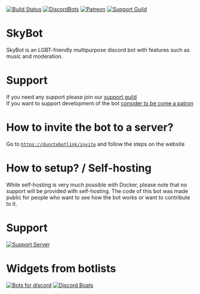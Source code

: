 [circle]: https://circleci.com/gh/DuncteBot/SkyBot/tree/master.svg?style=shield
[circleLink]: https://circleci.com/gh/DuncteBot/SkyBot/tree/master
[dbl]: https://discordbots.org/api/widget/status/210363111729790977.png
[dblLink]: https://discordbots.org/bot/210363111729790977
[discord]: https://discord.com/api/guilds/191245668617158656/embed.png
[discordLink]: https://duncte.bot/server
[inviteLink]: https://duncte.bot/invite
[patronLink]: https://patreon.com/DuncteBot
[patronImage]: https://img.shields.io/badge/Donate-Patreon-orange.svg

[![Build Status][circle]][circleLink] [![DiscordBots][dbl]][dblLink] [![Patreon][patronImage]][patronLink] [![Support Guild][discord]][discordLink]

# SkyBot 
SkyBot is an LGBT-friendly multipurpose discord bot with features such as music and moderation.


# Support
If you need any support please join our [support guild][discordLink] <br />
If you want to support development of the bot [consider to be come a patron][patronLink]


# How to invite the bot to a server?
Go to [`https://dunctebotlink/invite`][inviteLink] and follow the steps on the website


# How to setup? / Self-hosting
While self-hosting is very much possible with Docker, please note that no support will be provided with self-hosting.
The code of this bot was made public for people who want to see how the bot works or want to contribute to it.


# Support
[![Support Server](https://discord.com/api/guilds/191245668617158656/embed.png?style=banner2)](https://duncte.bot/server)


# Widgets from botlists
[![Bots for discord](https://botsfordiscord.com/api/bot/210363111729790977/widget)](https://botsfordiscord.com/bots/210363111729790977)
[![Discord Boats](https://discord.boats/api/widget/dunctebot)](https://discord.boats/bot/dunctebot)
